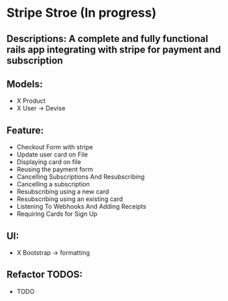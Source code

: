 # Stripe Stroe (In progress)

 ## Descriptions: A complete and fully functional rails app integrating with stripe for payment and subscription 


## Models:
- X Product
- X User -> Devise

## Feature: 
- Checkout Form with stripe
- Update user card on File
 - Displaying card on file
 - Reusing the payment form
- Cancelling Subscriptions And Resubscribing
 - Cancelling a subscription
 - Resubscribing using a new card
 - Resubscribing using an existing card
- Listening To Webhooks And Adding Receipts
- Requiring Cards for Sign Up

## UI:
- X Bootstrap -> formatting


## Refactor TODOS:
- TODO
